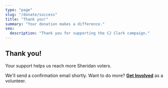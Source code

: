 ```yaml
---
type: "page"
slug: "/donate/success"
title: "Thank you!"
summary: "Your donation makes a difference."
seo:
  description: "Thank you for supporting the CJ Clark campaign."
---
```


## Thank you!

Your support helps us reach more Sheridan voters.

We'll send a confirmation email shortly. Want to do more? **[Get Involved](/get-involved)** as a volunteer.